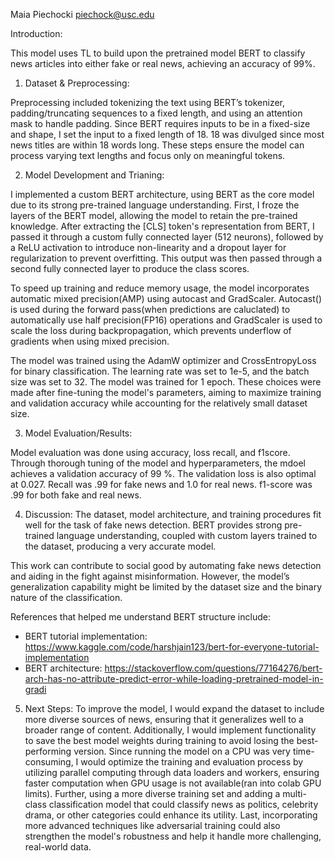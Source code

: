 Maia Piechocki
piechock@usc.edu

Introduction: 

This model uses TL to build upon the pretrained model BERT to classify news articles into either fake or real news, achieving an accuracy of 99%.

1. Dataset & Preprocessing: 

Preprocessing included tokenizing the text using BERT’s tokenizer, padding/truncating sequences to a fixed length, and using an attention mask to handle padding. Since BERT requires inputs to be in a fixed-size and shape, I set the input to a fixed length of 18. 18 was divulged since most news titles are within 18 words long. These steps ensure the model can process varying text lengths and focus only on meaningful tokens.

2. Model Development and Trianing:

I implemented a custom BERT architecture, using BERT as the core model due to its strong pre-trained language understanding. First, I froze the layers of the BERT model, allowing the model to retain the pre-trained knowledge. After extracting the [CLS] token's representation from BERT, I passed it through a custom fully connected layer (512 neurons), followed by a ReLU activation to introduce non-linearity and a dropout layer for regularization to prevent overfitting. This output was then passed through a second fully connected layer to produce the class scores. 

To speed up training and reduce memory usage, the model incorporates automatic mixed precision(AMP) using autocast and GradScaler. Autocast() is used during the forward pass(when predictions are caluclated) to automatically use half precision(FP16) operations and GradScaler is used to scale the loss during backpropagation, which prevents underflow of gradients when using mixed precision. 

The model was trained using the AdamW optimizer and CrossEntropyLoss for binary classification. The learning rate was set to 1e-5, and the batch size was set to 32. The model was trained for 1 epoch. These choices were made after fine-tuning the model's parameters, aiming to maximize training and validation accuracy while accounting for the relatively small dataset size.

3. Model Evaluation/Results:

Model evaluation was done using accuracy, loss recall, and f1score. Through thorough tuning of the model and hyperparameters, the mdoel achieves a validation accuracy of 99 %. The validation loss is also optimal at 0.027. Recall was .99 for fake news and 1.0 for real news. f1-score was .99 for both fake and real news.

4. Discussion:
The dataset, model architecture, and training procedures fit well for the task of fake news detection. BERT provides strong pre-trained language understanding, coupled with custom layers trained to the dataset, producing a very accurate model.

This work can contribute to social good by automating fake news detection and aiding in the fight against misinformation. However, the model’s generalization capability might be limited by the dataset size and the binary nature of the classification. 

References that helped me understand BERT structure include:
- BERT tutorial implementation: 
https://www.kaggle.com/code/harshjain123/bert-for-everyone-tutorial-implementation
- BERT architecture: https://stackoverflow.com/questions/77164276/bert-arch-has-no-attribute-predict-error-while-loading-pretrained-model-in-gradi 

5. Next Steps:
To improve the model, I would expand the dataset to include more diverse sources of news, ensuring that it generalizes well to a broader range of content. Additionally, I would implement functionality to save the best model weights during training to avoid losing the best-performing version. Since running the model on a CPU was very time-consuming, I would optimize the training and evaluation process by utilizing parallel computing through data loaders and workers, ensuring faster computation when GPU usage is not available(ran into colab GPU limits). Further, using a more diverse training set and adding a multi-class classification model that could classify news as politics, celebrity drama, or other categories could enhance its utility. Last, incorporating more advanced techniques like adversarial training could also strengthen the model's robustness and help it handle more challenging, real-world data.

